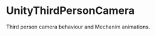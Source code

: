 UnityThirdPersonCamera
======================

Third person camera behaviour and Mechanim animations.
